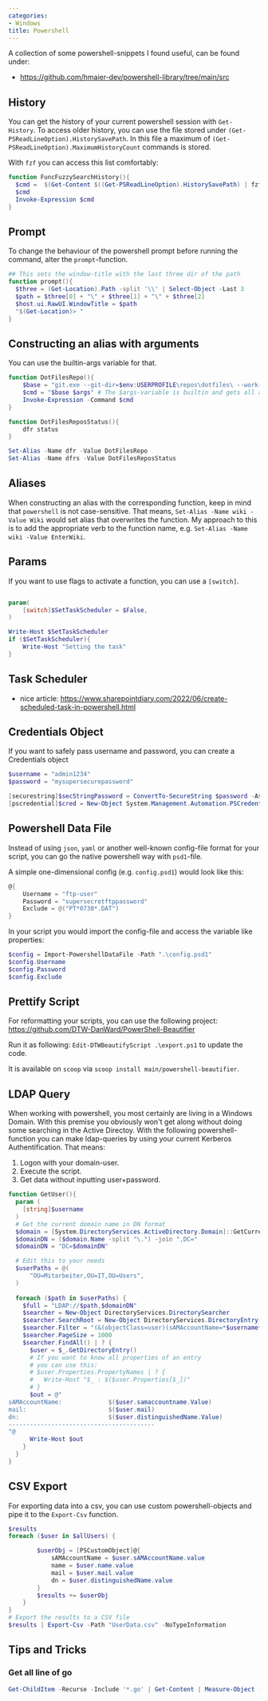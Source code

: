 ```yaml
---
categories:
- Windows
title: Powershell
---
```


A collection of some powershell-snippets I found useful, can be found under:

- https://github.com/hmaier-dev/powershell-library/tree/main/src

## History
You can get the history of your current powershell session with `Get-History`.
To access older history, you can use the file stored under `(Get-PSReadLineOption).HistorySavePath`.
In this file a maximum of `(Get-PSReadLineOption).MaximumHistoryCount` commands is stored.

With `fzf` you can access this list comfortably:
```powershell
function FuncFuzzySearchHistory(){
  $cmd =  $(Get-Content $((Get-PSReadLineOption).HistorySavePath) | fzf)
  $cmd
  Invoke-Expression $cmd
}
```

## Prompt
To change the behaviour of the powershell prompt before running the command, alter the `prompt`-function.
```powershell
## This sets the window-title with the last three dir of the path
function prompt(){
  $three = (Get-Location).Path -split '\\' | Select-Object -Last 3
  $path = $three[0] + "\" + $three[1] + "\" + $three[2] 
  $host.ui.RawUI.WindowTitle = $path
  "$(Get-Location)> "
}
```

## Constructing an alias with arguments

You can use the builtin-args variable for that.

```powershell
function DotFilesRepo(){
	$base = "git.exe --git-dir=$env:USERPROFILE\repos\dotfiles\ --work-tree=$env:USERPROFILE"
	$cmd = "$base $args" # The $args-variable is builtin and gets all arguments. Discoverd by accident.
	Invoke-Expression -Command $cmd
}

function DotFilesReposStatus(){
    dfr status
}

Set-Alias -Name dfr -Value DotFilesRepo
Set-Alias -Name dfrs -Value DotFilesReposStatus
```

## Aliases

When constructing an alias with the corresponding function, keep in mind that `powershell` is not case-sensitive.
That means, `Set-Alias -Name wiki -Value Wiki` would set alias that overwrites the function.
My approach to this is to add the appropriate verb to the function name, e.g. `Set-Alias -Name wiki -Value EnterWiki`.

## Params

If you want to use flags to activate a function, you can use a `[switch]`.

```powershell

param(
    [switch]$SetTaskScheduler = $False,
)

Write-Host $SetTaskScheduler
if ($SetTaskScheduler){
    Write-Host "Setting the task"
}
```

## Task Scheduler

- nice article: https://www.sharepointdiary.com/2022/06/create-scheduled-task-in-powershell.html

## Credentials Object
If you want to safely pass username and password, you can create a Credentials object
```powershell
$username = "admin1234"
$password = "mysupersecurepassword"

[securestring]$secStringPassword = ConvertTo-SecureString $password -AsPlainText -Force
[pscredential]$cred = New-Object System.Management.Automation.PSCredential ($username, $secStringPassword)

```
## Powershell Data File
Instead of using `json`, `yaml` or another well-known config-file format for your script, you can go the native powershell way with `psd1`-file.

A simple one-dimensional config (e.g. `config.psd1`) would look like this:
```powershell
@{
    Username = "ftp-user"
    Password = "supersecretftppassword"
    Exclude = @("PT*0730*.DAT")
}
```
In your script you would import the config-file and access the variable like properties:
```powershell
$config = Import-PowershellDataFile -Path ".\config.psd1"
$config.Username
$config.Password
$config.Exclude
```

## Prettify Script
For reformatting your scripts, you can use the following project: https://github.com/DTW-DanWard/PowerShell-Beautifier

Run it as following: `Edit-DTWBeautifyScript .\export.ps1` to update the code.

It is available on `scoop` via `scoop install main/powershell-beautifier`.

## LDAP Query
When working with powershell, you most certainly are living in a Windows Domain. With this premise you obviously won't get along without doing some searching in the Active Directoy.
With the following powershell-function you can make ldap-queries by using your current Kerberos Authentification. That means:
1. Logon with your domain-user.
2. Execute the script.
3. Get data without inputting user+password. 
```powershell
function GetUser(){
  param (
    [string]$username
  )
  # Get the current domain name in DN format
  $domain = [System.DirectoryServices.ActiveDirectory.Domain]::GetCurrentDomain()
  $domainDN = ($domain.Name -split "\.") -join ",DC=" 
  $domainDN = "DC=$domainDN"

  # Edit this to your needs
  $userPaths = @(
      "OU=Mitarbeiter,OU=IT,OU=Users",
  )
  
  foreach ($path in $userPaths) {
    $full = "LDAP://$path,$domainDN"
    $searcher = New-Object DirectoryServices.DirectorySearcher
    $searcher.SearchRoot = New-Object DirectoryServices.DirectoryEntry($full)
    $searcher.Filter = "(&(objectClass=user)(sAMAccountName=*$username*))"
    $searcher.PageSize = 1000
    $searcher.FindAll() | ? {
      $user = $_.GetDirectoryEntry()
      # If you want to know all properties of an entry
      # you can use this:
      # $user.Properties.PropertyNames | ? { 
      #   Write-Host "$_ : $($user.Properties[$_])"
      # } 
      $out = @"
sAMAccountName:             $($user.samaccountname.Value)
mail:                       $($user.mail)
dn:                         $($user.distinguishedName.Value)
-----------------------------------------
"@
      Write-Host $out
    }
  }
}
```

## CSV Export
For exporting data into a csv, you can use custom powershell-objects and pipe it to the `Export-Csv` function.
```powershell
$results 
foreach ($user in $allUsers) {

        $userObj = [PSCustomObject]@{
            sAMAccountName = $user.sAMAccountName.value
            name = $user.name.value
            mail = $user.mail.value
            dn = $user.distinguishedName.value
        }
        $results += $userObj
    }
}
# Export the results to a CSV file
$results | Export-Csv -Path "UserData.csv" -NoTypeInformation
```

## Tips and Tricks

### Get all line of go
```powershell
Get-ChildItem -Recurse -Include '*.go' | Get-Content | Measure-Object -Line
```
